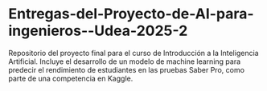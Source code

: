 # Entregas-del-Proyecto-de-AI-para-ingenieros--Udea-2025-2
Repositorio del proyecto final para el curso de Introducción a la Inteligencia Artificial. Incluye el desarrollo de un modelo de machine learning para predecir el rendimiento de estudiantes en las pruebas Saber Pro, como parte de una competencia en Kaggle.
